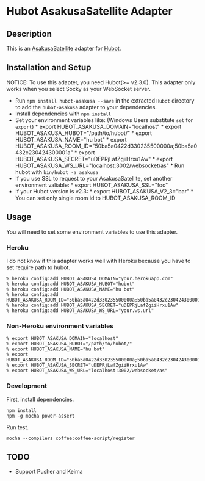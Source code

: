 # Hubot AsakusaSatellite Adapter

## Description

This is an [AsakusaSatellite](https://github.com/codefirst/AsakusaSatellite) adapter for [Hubot](https://github.com/github/hubot).

## Installation and Setup

NOTICE: To use this adapter, you need Hubot(>= v2.3.0). This adapter only works when you select Socky as your WebSocket server.

* Run `npm install hubot-asakusa --save` in the extracted `Hubot` directory to add the `hubot-asakusa` adapter to your dependencies.
* Install dependencies with `npm install`
* Set your environment variables like: (Windows Users substitute `set` for `export`)
      * export HUBOT_ASAKUSA_DOMAIN="localhost"
      * export HUBOT_ASAKUSA_HUBOT="/path/to/hubot/"
      * export HUBOT_ASAKUSA_NAME="hu bot"
      * export HUBOT_ASAKUSA_ROOM_ID="50ba5a0422d330235500000a;50ba5a0432c230424300001a"
      * export HUBOT_ASAKUSA_SECRET="uDEPRjLafZgiiHrxu1Aw"
      * export HUBOT_ASAKUSA_WS_URL="localhost:3002/websocket/as"
      * Run hubot with `bin/hubot -a asakusa`
* If you use SSL to request to your AsakusaSatellite, set another environment valiable:
      * export HUBOT_ASAKUSA_SSL="foo"
* If your Hubot version is v2.3:
      * export HUBOT_ASAKUSA_V2_3="bar"
      * You can set only single room id to HUBOT_ASAKUSA_ROOM_ID

## Usage

You will need to set some environment variables to use this adapter.

### Heroku

I do not know if this adapter works well with Heroku because you have to set require path to hubot.

    % heroku config:add HUBOT_ASAKUSA_DOMAIN="your.herokuapp.com"
    % heroku config:add HUBOT_ASAKUSA_HUBOT="hubot"
    % heroku config:add HUBOT_ASAKUSA_NAME="hu bot"
    % heroku config:add HUBOT_ASAKUSA_ROOM_ID="50ba5a0422d330235500000a;50ba5a0432c230424300001a"
    % heroku config:add HUBOT_ASAKUSA_SECRET="uDEPRjLafZgiiHrxu1Aw"
    % heroku config:add HUBOT_ASAKUSA_WS_URL="your.ws.url"

### Non-Heroku environment variables
    % export HUBOT_ASAKUSA_DOMAIN="localhost"
    % export HUBOT_ASAKUSA_HUBOT="/path/to/hubot/"
    % export HUBOT_ASAKUSA_NAME="hu bot"
    % export HUBOT_ASAKUSA_ROOM_ID="50ba5a0422d330235500000a;50ba5a0432c230424300001a"
    % export HUBOT_ASAKUSA_SECRET="uDEPRjLafZgiiHrxu1Aw"
    % export HUBOT_ASAKUSA_WS_URL="localhost:3002/websocket/as"

### Development

First, install dependencies.

```
npm install
npm -g mocha power-assert
```

Run test.

```
mocha --compilers coffee:coffee-script/register
```

## TODO
* Support Pusher and Keima
